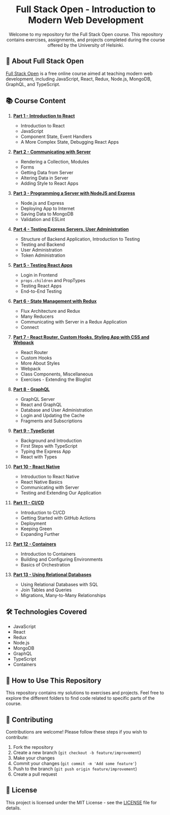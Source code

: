 
<div align="center">
  <h1>Full Stack Open - Introduction to Modern Web Development</h1>
  <p>
    Welcome to my repository for the Full Stack Open course. This repository contains exercises, assignments, and projects completed during the course offered by the University of Helsinki.
  </p>
</div>

## 🚀 About Full Stack Open

[Full Stack Open](https://fullstackopen.com/en/) is a free online course aimed at teaching modern web development, including JavaScript, React, Redux, Node.js, MongoDB, GraphQL, and TypeScript.

## 📚 Course Content
1. **[Part 1 - Introduction to React](./part1)**
   - Introduction to React
   - JavaScript
   - Component State, Event Handlers
   - A More Complex State, Debugging React Apps

2. **[Part 2 - Communicating with Server](./part2)**
   - Rendering a Collection, Modules
   - Forms
   - Getting Data from Server
   - Altering Data in Server
   - Adding Style to React Apps

3. **[Part 3 - Programming a Server with NodeJS and Express](./part3)**
   - Node.js and Express
   - Deploying App to Internet
   - Saving Data to MongoDB
   - Validation and ESLint

4. **[Part 4 - Testing Express Servers, User Administration](./part4)**
   - Structure of Backend Application, Introduction to Testing
   - Testing and Backend
   - User Administration
   - Token Administration

5. **[Part 5 - Testing React Apps](./part5)**
   - Login in Frontend
   - `props.children` and PropTypes
   - Testing React Apps
   - End-to-End Testing

6. **[Part 6 - State Management with Redux](./part6)**
   - Flux Architecture and Redux
   - Many Reducers
   - Communicating with Server in a Redux Application
   - Connect

7. **[Part 7 - React Router, Custom Hooks, Styling App with CSS and Webpack](./part7)**
   - React Router
   - Custom Hooks
   - More About Styles
   - Webpack
   - Class Components, Miscellaneous
   - Exercises - Extending the Bloglist

8. **[Part 8 - GraphQL](./part8)**
   - GraphQL Server
   - React and GraphQL
   - Database and User Administration
   - Login and Updating the Cache
   - Fragments and Subscriptions

9. **[Part 9 - TypeScript](./part9)**
    - Background and Introduction
    - First Steps with TypeScript
    - Typing the Express App
    - React with Types

10. **[Part 10 - React Native](./part10)**
    - Introduction to React Native
    - React Native Basics
    - Communicating with Server
    - Testing and Extending Our Application

11. **[Part 11 - CI/CD](./part11)**
    - Introduction to CI/CD
    - Getting Started with GitHub Actions
    - Deployment
    - Keeping Green
    - Expanding Further

12. **[Part 12 - Containers](./part12)**
    - Introduction to Containers
    - Building and Configuring Environments
    - Basics of Orchestration

13. **[Part 13 - Using Relational Databases](./part13)**
    - Using Relational Databases with SQL
    - Join Tables and Queries
    - Migrations, Many-to-Many Relationships

## 🛠️ Technologies Covered

- JavaScript
- React
- Redux
- Node.js
- MongoDB
- GraphQL
- TypeScript
- Containers

## 🌟 How to Use This Repository

This repository contains my solutions to exercises and projects. Feel free to explore the different folders to find code related to specific parts of the course.

## 🤝 Contributing

Contributions are welcome! Please follow these steps if you wish to contribute:

1. Fork the repository
2. Create a new branch (`git checkout -b feature/improvement`)
3. Make your changes
4. Commit your changes (`git commit -m 'Add some feature'`)
5. Push to the branch (`git push origin feature/improvement`)
6. Create a pull request

## 📝 License

This project is licensed under the MIT License - see the [LICENSE](LICENSE) file for details.
